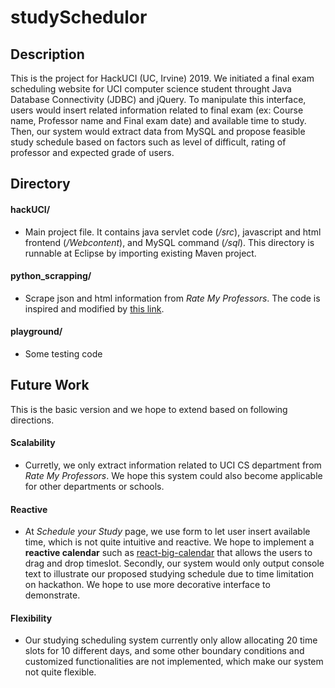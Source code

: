 # studySchedulor


## Description

   This is the project for HackUCI (UC, Irvine) 2019. We initiated a final exam scheduling website for UCI computer science student throught Java Database Connectivity (JDBC) and jQuery. To manipulate this interface, users would insert related information related to final exam (ex: Course name, Professor name and Final exam date) and available time to study. Then, our system would extract data from MySQL and propose feasible study schedule based on factors such as level of difficult, rating of professor and expected grade of users.



## Directory
#### hackUCI/
- Main project file. It contains java servlet code (*/src*), javascript and html frontend (*/Webcontent*), and MySQL command (*/sql*). This directory is runnable at Eclipse by importing existing Maven project.

#### python_scrapping/
- Scrape json and html information from *Rate My Professors*. The code is inspired and modified by [this link](https://github.com/Rodantny/Rate-My-Professor-Scraper-and-Search).

#### playground/
- Some testing code


## Future Work

   This is the basic version and we hope to extend based on following directions.
   #### Scalability
   - Curretly, we only extract information related to UCI CS department from *Rate My Professors*. We hope this system could also become applicable for other departments or schools.

   #### Reactive
   - At *Schedule your Study* page, we use form to let user insert available time, which is not quite intuitive and reactive. We hope to implement a **reactive calendar** such as [react-big-calendar](https://github.com/intljusticemission/react-big-calendar) that allows the users to drag and drop timeslot. Secondly, our system would only output console text to illustrate our proposed studying schedule due to time limitation on hackathon. We hope to use more decorative interface to demonstrate.

   #### Flexibility
   - Our studying scheduling system currently only allow allocating 20 time slots for 10 different days, and some other boundary conditions and customized functionalities are not implemented, which make our system not quite flexible.